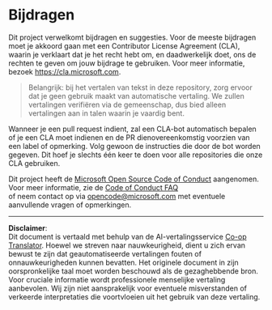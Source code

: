 <!--
CO_OP_TRANSLATOR_METADATA:
{
  "original_hash": "977ec5266dfd78ad1ce2bd8d46fccbda",
  "translation_date": "2025-09-05T18:34:29+00:00",
  "source_file": "CONTRIBUTING.md",
  "language_code": "nl"
}
-->
# Bijdragen

Dit project verwelkomt bijdragen en suggesties. Voor de meeste bijdragen moet je akkoord gaan met een Contributor License Agreement (CLA), waarin je verklaart dat je het recht hebt om, en daadwerkelijk doet, ons de rechten te geven om jouw bijdrage te gebruiken. Voor meer informatie, bezoek https://cla.microsoft.com.

> Belangrijk: bij het vertalen van tekst in deze repository, zorg ervoor dat je geen gebruik maakt van automatische vertaling. We zullen vertalingen verifiëren via de gemeenschap, dus bied alleen vertalingen aan in talen waarin je vaardig bent.

Wanneer je een pull request indient, zal een CLA-bot automatisch bepalen of je een CLA moet indienen en de PR dienovereenkomstig voorzien van een label of opmerking. Volg gewoon de instructies die door de bot worden gegeven. Dit hoef je slechts één keer te doen voor alle repositories die onze CLA gebruiken.

Dit project heeft de [Microsoft Open Source Code of Conduct](https://opensource.microsoft.com/codeofconduct/) aangenomen.  
Voor meer informatie, zie de [Code of Conduct FAQ](https://opensource.microsoft.com/codeofconduct/faq/)  
of neem contact op via [opencode@microsoft.com](mailto:opencode@microsoft.com) met eventuele aanvullende vragen of opmerkingen.

---

**Disclaimer**:  
Dit document is vertaald met behulp van de AI-vertalingsservice [Co-op Translator](https://github.com/Azure/co-op-translator). Hoewel we streven naar nauwkeurigheid, dient u zich ervan bewust te zijn dat geautomatiseerde vertalingen fouten of onnauwkeurigheden kunnen bevatten. Het originele document in zijn oorspronkelijke taal moet worden beschouwd als de gezaghebbende bron. Voor cruciale informatie wordt professionele menselijke vertaling aanbevolen. Wij zijn niet aansprakelijk voor eventuele misverstanden of verkeerde interpretaties die voortvloeien uit het gebruik van deze vertaling.